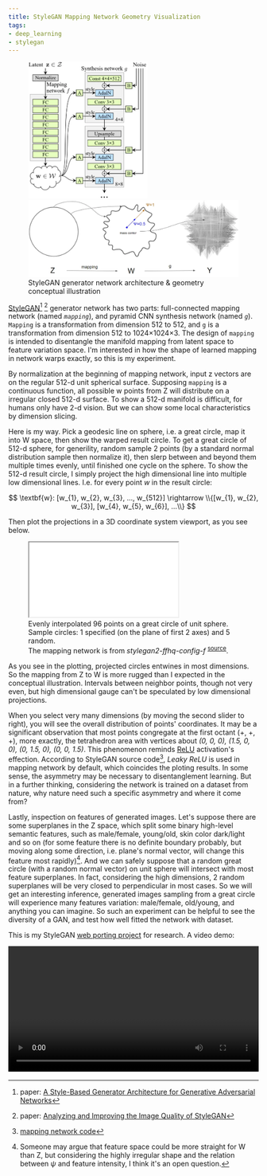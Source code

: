 ```yaml
---
title: StyleGAN Mapping Network Geometry Visualization
tags:
- deep_learning
- stylegan
---
```


<figure>
	<img src="/images/stylegan-network.webp" width="240" />
	<img src="/images/stylegan-geometry.webp" width="600" />
	<figcaption>
		StyleGAN generator network architecture & geometry conceptual illustration
	</figcaption>
</figure>

[StyleGAN](https://github.com/NVlabs/stylegan2)[^1] [^2] generator network has two parts: full-connected mapping network (named *`mapping`*), and pyramid CNN synthesis network (named *`g`*).
`Mapping` is a transformation from dimension 512 to 512, and `g` is a transformation from dimension 512 to 1024&times;1024&times;3.
The design of `mapping` is intended to disentangle the manifold mapping from latent space to feature variation space.
I'm interested in how the shape of learned mapping in network warps exactly, so this is my experiment.

By normalization at the beginning of mapping network, input z vectors are on the regular 512-d unit spherical surface.
Supposing `mapping` is a continuous function, all possible w points from Z will distribute on a irregular closed 512-d surface.
To show a 512-d manifold is difficult, for humans only have 2-d vision. But we can show some local characteristics by dimension slicing.

Here is my way. Pick a geodesic line on sphere, i.e. a great circle, map it into W space, then show the warped result circle.
To get a great circle of 512-d sphere, for generility, random sample 2 points (by a standard normal distribution sample then normalize it),
then slerp between and beyond them multiple times evenly, until finished one cycle on the sphere.
To show the 512-d result circle, I simply project the high dimensional line into multiple low dimensional lines.
I.e. for every point *w* in the result circle:

$$ \textbf{w}: [w_{1}, w_{2}, w_{3}, ..., w_{512}] \rightarrow \\{[w_{1}, w_{2}, w_{3}], [w_{4}, w_{5}, w_{6}], ...\\} $$

Then plot the projections in a 3D coordinate system viewport, as you see below.

<figure>
	<span class="fixed-ratio" style="width: 100%; padding-top: min(66%, 586px); max-width: 1025px">
		<iframe src="/klstudio/embed.html#/documents/stylegan-mapping"></iframe>
	</span>
	<figcaption>
		Evenly interpolated 96 points on a great circle of unit sphere. <br />
		Sample circles: 1 specified (on the plane of first 2 axes) and 5 random. <br />
		The mapping network is from <em>stylegan2-ffhq-config-f</em>
		<sup><a target="_blank" href="https://github.com/NVlabs/stylegan2/blob/master/pretrained_networks.py#L32">source</a></sup>.
	</figcaption>
</figure>

As you see in the plotting, projected circles entwines in most dimensions. So the mapping from Z to W is more rugged than I expected in the conceptual illustration.
Intervals between neighbor points, though not very even, but high dimensional gauge can't be speculated by low dimensional projections.

When you select very many dimensions (by moving the second slider to right), you will see the overall distribution of points' coordinates.
It may be a significant observation that most points congregate at the first octant (+, +, +), more exactly, the tetrahedron area with vertices about *(0, 0, 0), (1.5, 0, 0), (0, 1.5, 0), (0, 0, 1.5)*.
This phenomenon reminds [ReLU](https://en.wikipedia.org/wiki/Rectifier_(neural_networks)) activation's effection.
According to StyleGAN source code[^4], *Leaky ReLU* is used in mapping network by default, which coincides the ploting results.
In some sense, the asymmetry may be necessary to disentanglement learning.
But in a further thinking, considering the network is trained on a dataset from nature, why nature need such a specific asymmetry and where it come from?

Lastly, inspection on features of generated images. Let's suppose there are some superplanes in the Z space, which split some binary high-level semantic features,
such as male/female, young/old, skin color dark/light and so on (for some feature there is no definite boundary probably, but moving along some direction, i.e. plane's normal vector, will change this feature most rapidly)[^5].
And we can safely suppose that a random great circle (with a random normal vector) on unit sphere will intersect with most feature superplanes.
In fact, considering the high dimensions, 2 random superplanes will be very closed to perpendicular in most cases.
So we will get an interesting inference, generated images sampling from a great circle will experience many features variation: male/female, old/young, and anything you can imagine.
So such an experiment can be helpful to see the diversity of a GAN, and test how well fitted the network with dataset.

This is my StyleGAN [web porting project](https://github.com/k-l-lambda/stylegan-web) for research. A video demo:

<a href="https://github.com/k-l-lambda/stylegan-web">
	<video src="/images/explorer-demo.webm" style="width: 100%; max-width: 800px" autoplay loop></video>
</a>


[^1]: paper: [A Style-Based Generator Architecture for Generative Adversarial Networks](https://arxiv.org/abs/1812.04948)
[^2]: paper: [Analyzing and Improving the Image Quality of StyleGAN](https://arxiv.org/abs/1912.04958)
[^3]: [pretrained network links in code](https://github.com/NVlabs/stylegan2/blob/master/pretrained_networks.py#L32)
[^4]: [mapping network code](https://github.com/NVlabs/stylegan2/blob/master/training/networks_stylegan2.py#L261)
[^5]: Someone may argue that feature space could be more straight for W than Z, but considering the highly irregular shape and the relation between *&psi;* and feature intensity, I think it's an open question.
